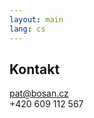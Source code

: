 ```yaml
---
layout: main
lang: cs
---
```

<h2>Kontakt</h2>
<div id="contact">
  <a href="mailto:pat@bosan.cz">pat@bosan.cz</a><br>
  +420 609 112 567<br>
</div>